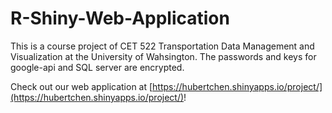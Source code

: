 # R-Shiny-Web-Application

This is a course project of CET 522 Transportation Data Management and Visualization at the University of Wahsington. The passwords and keys for google-api and SQL server are encrypted.


Check out our web application at [https://hubertchen.shinyapps.io/project/](https://hubertchen.shinyapps.io/project/)!
